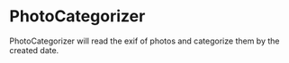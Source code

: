 # PhotoCategorizer
PhotoCategorizer will read the exif of photos and categorize them by the created date.
